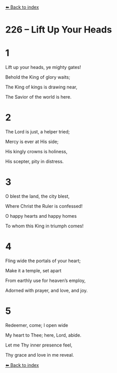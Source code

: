 [⬅️ Back to index](../README.md)

# 226 – Lift Up Your Heads





# 1

Lift up your heads, ye mighty gates!

Behold the King of glory waits;

The King of kings is drawing near,

The Savior of the world is here.



# 2

The Lord is just, a helper tried;

Mercy is ever at His side;

His kingly crowns is holiness,

His scepter, pity in distress.



# 3

O blest the land, the city blest,

Where Christ the Ruler is confessed!

O happy hearts and happy homes

To whom this King in triumph comes!



# 4

Fling wide the portals of your heart;

Make it a temple, set apart

From earthly use for heaven’s employ,

Adorned with prayer, and love, and joy.



# 5

Redeemer, come; I open wide

My heart to Thee; here, Lord, abide.

Let me Thy inner presence feel,

Thy grace and love in me reveal.

[⬅️ Back to index](../README.md)
